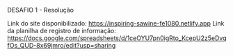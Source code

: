 DESAFIO 1 - Resolução

Link do site disponibilizado: https://inspiring-sawine-fe1080.netlify.app
Link da planilha de registro de informação: https://docs.google.com/spreadsheets/d/1ceOYU7pn0igRto_KcepU2z5eDvqfOs_QUD-8x69jmro/edit?usp=sharing
